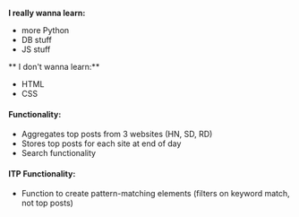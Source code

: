 **I really wanna learn:**
- more Python
- DB stuff
- JS stuff


** I don't wanna learn:**
- HTML
- CSS



#### Functionality:
- Aggregates top posts from 3 websites (HN, SD, RD)
- Stores top posts for each site at end of day
- Search functionality


#### ITP Functionality:
- Function to create pattern-matching elements (filters on keyword match, not top posts)

